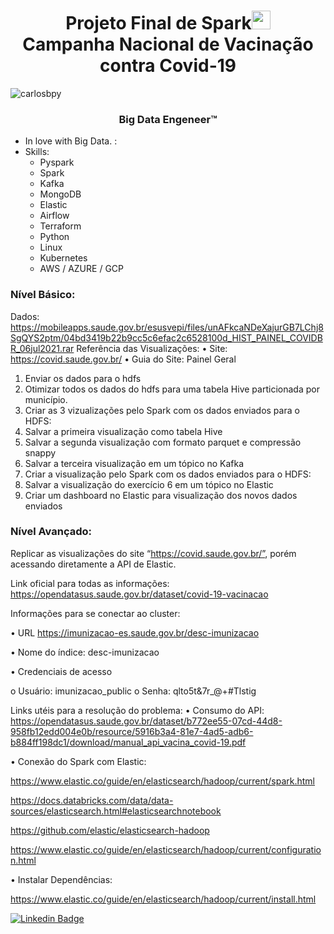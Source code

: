 <h1 align="center">Projeto Final de Spark<img src="https://raw.githubusercontent.com/kaueMarques/kaueMarques/master/hi.gif" width="30px"> <br>Campanha Nacional de Vacinação contra Covid-19</h1>
<p align="left"> <img src="https://komarev.com/ghpvc/?username=carlosbpy" alt="carlosbpy" /> </p>
<h3 align="center">Big Data Engeneer™</h3>

- In love with Big Data. :
- Skills:
  - Pyspark
  - Spark
  - Kafka
  - MongoDB
  - Elastic
  - Airflow
  - Terraform
  - Python
  - Linux
  - Kubernetes
  - AWS / AZURE / GCP
### Nível Básico:

Dados: https://mobileapps.saude.gov.br/esusvepi/files/unAFkcaNDeXajurGB7LChj8SgQYS2ptm/04bd3419b22b9cc5c6efac2c6528100d_HIST_PAINEL_COVIDBR_06jul2021.rar
Referência das Visualizações:
• Site: https://covid.saude.gov.br/
• Guia do Site: Painel Geral
1. Enviar os dados para o hdfs
2. Otimizar todos os dados do hdfs para uma tabela Hive particionada por
município.
3. Criar as 3 vizualizações pelo Spark com os dados enviados para o HDFS:
4. Salvar a primeira visualização como tabela Hive
5. Salvar a segunda visualização com formato parquet e compressão snappy
6. Salvar a terceira visualização em um tópico no Kafka
7. Criar a visualização pelo Spark com os dados enviados para o HDFS:
8. Salvar a visualização do exercício 6 em um tópico no Elastic
9. Criar um dashboard no Elastic para visualização dos novos dados enviados



### Nível Avançado:

Replicar as visualizações do site “https://covid.saude.gov.br/”, porém acessando
diretamente a API de Elastic.


Link oficial para todas as informações:
https://opendatasus.saude.gov.br/dataset/covid-19-vacinacao

Informações para se conectar ao cluster:

• URL https://imunizacao-es.saude.gov.br/desc-imunizacao

• Nome do índice: desc-imunizacao

• Credenciais de acesso

o Usuário: imunizacao_public
o Senha: qlto5t&7r_@+#Tlstig


Links utéis para a resolução do problema:
• Consumo do API:
https://opendatasus.saude.gov.br/dataset/b772ee55-07cd-44d8-958fb12edd004e0b/resource/5916b3a4-81e7-4ad5-adb6-b884ff198dc1/download/manual_api_vacina_covid-19.pdf

• Conexão do Spark com Elastic:

https://www.elastic.co/guide/en/elasticsearch/hadoop/current/spark.html

https://docs.databricks.com/data/data-sources/elasticsearch.html#elasticsearchnotebook

https://github.com/elastic/elasticsearch-hadoop

https://www.elastic.co/guide/en/elasticsearch/hadoop/current/configuration.html

• Instalar Dependências:

https://www.elastic.co/guide/en/elasticsearch/hadoop/current/install.html




[![Linkedin Badge](https://img.shields.io/badge/-jonataslimac-blue?style=flat-square&logo=Linkedin&logoColor=white&link=https://www.linkedin.com/in/jonataslimac/)](https://www.linkedin.com/in/jonataslimac/) 

